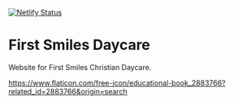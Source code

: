 [![Netlify Status](https://api.netlify.com/api/v1/badges/25af7768-4ca0-4684-9518-20afb2de1f8d/deploy-status)](https://app.netlify.com/sites/atcd-aurora/deploys)

# First Smiles Daycare

Website for First Smiles Christian Daycare.

https://www.flaticon.com/free-icon/educational-book_2883766?related_id=2883766&origin=search

